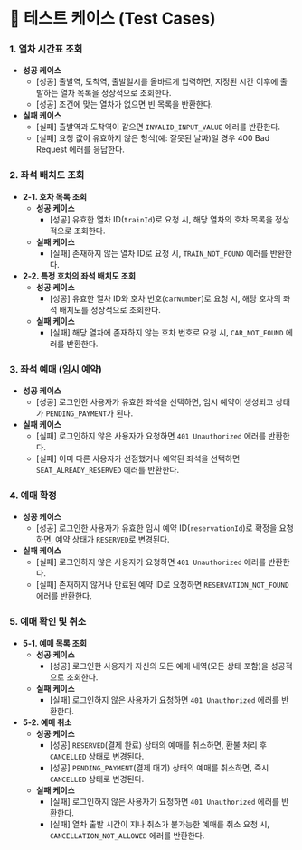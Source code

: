 # 🧪 테스트 케이스 (Test Cases)

### 1. 열차 시간표 조회
- **성공 케이스**
    - [성공] 출발역, 도착역, 출발일시를 올바르게 입력하면, 지정된 시간 이후에 출발하는 열차 목록을 정상적으로 조회한다.
    - [성공] 조건에 맞는 열차가 없으면 빈 목록을 반환한다.
- **실패 케이스**
    - [실패] 출발역과 도착역이 같으면 `INVALID_INPUT_VALUE` 에러를 반환한다.
    - [실패] 요청 값이 유효하지 않은 형식(예: 잘못된 날짜)일 경우 400 Bad Request 에러를 응답한다.

### 2. 좌석 배치도 조회
- **2-1. 호차 목록 조회**
    - **성공 케이스**
        - [성공] 유효한 열차 ID(`trainId`)로 요청 시, 해당 열차의 호차 목록을 정상적으로 조회한다.
    - **실패 케이스**
        - [실패] 존재하지 않는 열차 ID로 요청 시, `TRAIN_NOT_FOUND` 에러를 반환한다.
- **2-2. 특정 호차의 좌석 배치도 조회**
    - **성공 케이스**
        - [성공] 유효한 열차 ID와 호차 번호(`carNumber`)로 요청 시, 해당 호차의 좌석 배치도를 정상적으로 조회한다.
    - **실패 케이스**
        - [실패] 해당 열차에 존재하지 않는 호차 번호로 요청 시, `CAR_NOT_FOUND` 에러를 반환한다.

### 3. 좌석 예매 (임시 예약)
- **성공 케이스**
    - [성공] 로그인한 사용자가 유효한 좌석을 선택하면, 임시 예약이 생성되고 상태가 `PENDING_PAYMENT`가 된다.
- **실패 케이스**
    - [실패] 로그인하지 않은 사용자가 요청하면 `401 Unauthorized` 에러를 반환한다.
    - [실패] 이미 다른 사용자가 선점했거나 예약된 좌석을 선택하면 `SEAT_ALREADY_RESERVED` 에러를 반환한다.

### 4. 예매 확정
- **성공 케이스**
    - [성공] 로그인한 사용자가 유효한 임시 예약 ID(`reservationId`)로 확정을 요청하면, 예약 상태가 `RESERVED`로 변경된다.
- **실패 케이스**
    - [실패] 로그인하지 않은 사용자가 요청하면 `401 Unauthorized` 에러를 반환한다.
    - [실패] 존재하지 않거나 만료된 예약 ID로 요청하면 `RESERVATION_NOT_FOUND` 에러를 반환한다.

### 5. 예매 확인 및 취소
- **5-1. 예매 목록 조회**
    - **성공 케이스**
        - [성공] 로그인한 사용자가 자신의 모든 예매 내역(모든 상태 포함)을 성공적으로 조회한다.
    - **실패 케이스**
        - [실패] 로그인하지 않은 사용자가 요청하면 `401 Unauthorized` 에러를 반환한다.
- **5-2. 예매 취소**
    - **성공 케이스**
        - [성공] `RESERVED`(결제 완료) 상태의 예매를 취소하면, 환불 처리 후 `CANCELLED` 상태로 변경된다.
        - [성공] `PENDING_PAYMENT`(결제 대기) 상태의 예매를 취소하면, 즉시 `CANCELLED` 상태로 변경된다.
    - **실패 케이스**
        - [실패] 로그인하지 않은 사용자가 요청하면 `401 Unauthorized` 에러를 반환한다.
        - [실패] 열차 출발 시간이 지나 취소가 불가능한 예매를 취소 요청 시, `CANCELLATION_NOT_ALLOWED` 에러를 반환한다.